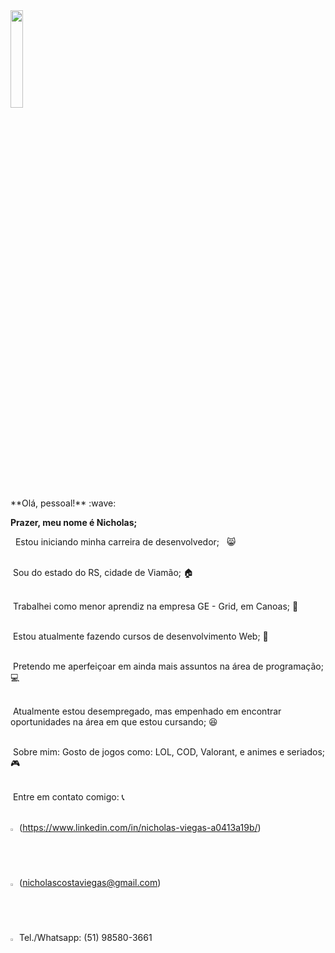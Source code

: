 <img width="20%" src="https://document-export.canva.com/DAEEBtOmrSc/74/thumbnail/0001-9278529754.png">
<br/>**Olá, pessoal!** :wave:

**Prazer, meu nome é Nicholas;** 

&nbsp; Estou iniciando minha carreira de desenvolvedor; &nbsp; :smile_cat:

<br/> &nbsp;Sou do estado do RS, cidade de Viamão; :house:

<br/> &nbsp;Trabalhei como menor aprendiz na empresa GE - Grid, em Canoas; :office:

<br/> &nbsp;Estou atualmente fazendo cursos de desenvolvimento Web; :book:

<br/> &nbsp;Pretendo me aperfeiçoar em ainda mais assuntos na área de programação; :computer:

<br/> &nbsp;Atualmente estou desempregado, mas empenhado em encontrar oportunidades na área em que estou cursando; :satisfied:

<br/> &nbsp;Sobre mim: Gosto de jogos como: LOL, COD, Valorant, e animes e seriados; :video_game:

<br/> &nbsp;Entre em contato comigo: :telephone_receiver:

<br/><img width="2%" src="https://e7.pngegg.com/pngimages/324/124/png-clipart-linkedin-linkedin.png"> (https://www.linkedin.com/in/nicholas-viegas-a0413a19b/)
<br/><img width="2%" src="https://img.favpng.com/21/2/1/gmail-google-logo-email-computer-icons-png-favpng-WGUQeg40tUKsubAALzrr3WP47.jpg"> (nicholascostaviegas@gmail.com)
<br/><img width="2%" src="https://perfectrip.com.br/img/whatsapp-direct.png"> Tel./Whatsapp: (51) 98580-3661
